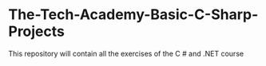 # The-Tech-Academy-Basic-C-Sharp-Projects
This repository will contain all the exercises of the C # and .NET course
